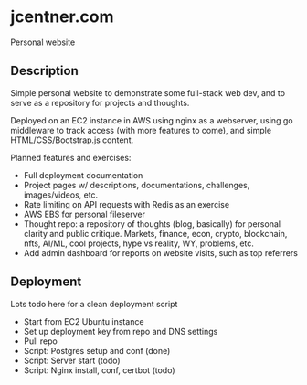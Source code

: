 # jcentner.com
Personal website

## Description

Simple personal website to demonstrate some full-stack web dev, and to serve as a repository for projects and thoughts.

Deployed on an EC2 instance in AWS using nginx as a webserver, using go middleware to track access (with more features to come), and simple HTML/CSS/Bootstrap.js content.

Planned features and exercises:

- Full deployment documentation
- Project pages w/ descriptions, documentations, challenges, images/videos, etc.
- Rate limiting on API requests with Redis as an exercise
- AWS EBS for personal fileserver
- Thought repo: a repository of thoughts (blog, basically) for personal clarity and public critique. Markets, finance, econ, crypto, blockchain, nfts, AI/ML, cool projects, hype vs reality, WY, problems, etc.
- Add admin dashboard for reports on website visits, such as top referrers

## Deployment

Lots todo here for a clean deployment script
- Start from EC2 Ubuntu instance
- Set up deployment key from repo and DNS settings
- Pull repo
- Script: Postgres setup and conf (done)
- Script: Server start (todo)
- Script: Nginx install, conf, certbot (todo) 

